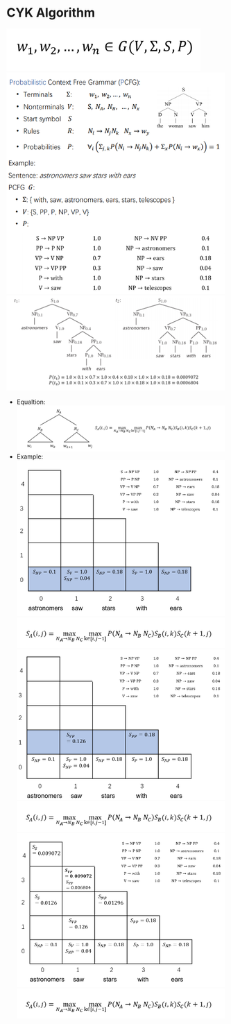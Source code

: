 # CYK Algorithm
![pic0](images/pic0.jpg)
![pic1](images/pic1.jpg)
![pic2](images/pic2.jpg)
- Equaltion: 
![Equation](images/pic3.jpg)
- Example:
![Example](images/pic4.jpg)
![pic5](images/pic5.jpg)
![pic6](images/pic6.jpg)
![pic7](images/pic7.jpg)
![pic8](images/pic8.jpg)
![pic9](images/pic9.jpg)